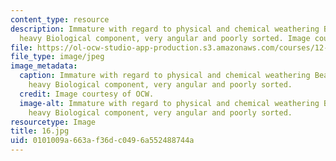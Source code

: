 ```yaml
---
content_type: resource
description: Immature with regard to physical and chemical weathering Beach sand with
  heavy Biological component, very angular and poorly sorted. Image courtesy of OCW.
file: https://ol-ocw-studio-app-production.s3.amazonaws.com/courses/12-110-sedimentary-geology-fall-2004/0101009a663af36dc0496a552488744a_16.jpg
file_type: image/jpeg
image_metadata:
  caption: Immature with regard to physical and chemical weathering Beach sand with
    heavy Biological component, very angular and poorly sorted.
  credit: Image courtesy of OCW.
  image-alt: Immature with regard to physical and chemical weathering Beach sand with
    heavy Biological component, very angular and poorly sorted.
resourcetype: Image
title: 16.jpg
uid: 0101009a-663a-f36d-c049-6a552488744a
---
```


